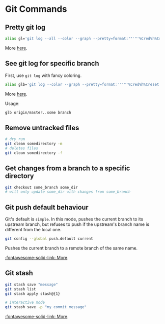 # Git Commands

## Pretty git log

```bash
alias gl='git log --all --color --graph --pretty=format:'"'"'%Cred%h%Creset -%C(yellow)%d%Creset %s %Cgreen(%cr) %C(bold blue)<%an>%Creset'"'"' --abbrev-commit'
```

More [here](https://git-scm.com/docs/pretty-formats).

## See git log for specific branch

First, use `git log` with fancy coloring.

```bash
alias glb='git log --color --graph --pretty=format:'"'"'%Cred%h%Creset -%C(yellow)%d%Creset %s %Cgreen(%cr) %C(bold blue)<%an>%Creset'"'"' --abbrev-commit'
```

More [here](https://stackoverflow.com/questions/4649356/how-do-i-run-git-log-to-see-changes-only-for-a-specific-branch).

Usage:

```bash
glb origin/master..some branch
```

## Remove untracked files

```bash
# dry run
git clean somedirectory -n
# deletes files
git clean somedirectory -f
```

## Get changes from a branch to a specific directory

```bash
git checkout some_branch some_dir
# will only update some_dir with changes from some_branch
```

## Git push default behaviour

Git's default is `simple`. In this mode, pushes the current branch to its upstream branch, but refuses to push if the upstream's branch name is different from the local one.

```bash
git config --global push.default current
```

Pushes the current branch to a remote branch of the same name.

[:fontawesome-solid-link:
More](https://stackoverflow.com/questions/948354/default-behavior-of-git-push-without-a-branch-specified).

## Git stash
```bash
git stash save "message"
git stash list
git stash apply stash@{1}

# interactive mode
git stash save -p "my commit message"
```

[:fontawesome-solid-link: More](https://www.freecodecamp.org/news/useful-tricks-you-might-not-know-about-git-stash-e8a9490f0a1a/).
